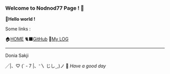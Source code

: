 ### Welcome to Nodnod77 Page ! 🚪

__👋Hello world !__

Some links :

🏠[HOME](https://nodnod77.github.io/os242/)  🐈‍⬛[GitHub](https://github.com/Nodnod77) 📂[My LOG](https://github.com/Nodnod77/os242/blob/main/TXT/mylog.txt)


------------------------------------------------
Donia Sakji 

╱|、♡
(`   -  7
 |、⁻〵
じしˍ,)ノ
🍎 *Have a good day*
